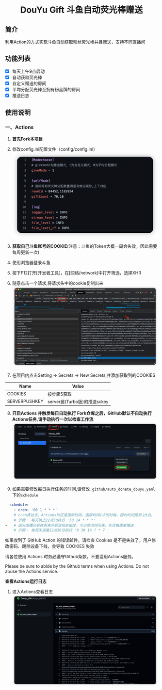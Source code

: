 <div align="center">
<h1 align="center">
DouYu Gift 斗鱼自动荧光棒赠送
</h1>

</div>

## 简介
利用Action的方式实现斗鱼自动获取粉丝荧光棒并且赠送，支持不同直播间



## 功能列表
* [x] 每天上午9点启动
* [x] 自动获取荧光棒
* [x] 自定义赠送的房间
* [x] 平均分配荧光棒至拥有粉丝牌的房间
* [x] 推送日志

<!-- 
# 目录
- [目录](#目录)
    - [使用说明](#使用说明)
      - [一、Actions方式](#一、Actions方式(推荐))
      - [二、本地执行](#二、本地执行(不推荐)) -->

## 使用说明

### 一、Actions
1. **首先Fork本项目**
2. 修改config.ini配置文件（config/config.ini）![修改config](docs/img/Config.png)
3. **获取自己斗鱼账号的COOKIE**(注意：斗鱼的Token大概一周会失效，因此需要每周更新一次)
4.  使用浏览器登录斗鱼
5.   按下F12打开[开发者工具]，在[网络/network]中打开筛选，选择XHR
6.   随意点击一个请求,将请求头中的cookie复制出来
![获取cookie](docs/img/cookie.png)
   
7. 在项目内点击Setting -> Secrets -> New Secrets,并添加获取到的COOKIES

| Name        | Value                    |
|-------------|--------------------------|
|COOKIES      |按步骤5获取                 |
|SERVERPUSHKEY|server酱(Turbo版)的推送sckey|

8. **开启Actions 并触发每日自动执行**
   **Fork仓库之后，GitHub默认不自动执行Actions任务,请手动执行一次以检查工作流**
   ![运行任务](docs/img/Workfelow.png)
   
9. 如果需要修改每日执行任务的时间,请修改`.github/auto_donate_douyu.yaml`下的`schedule`
```yml
  schedule:
    - cron: '00 1 * * *'
    # cron表达式，Actions时区是国际时间，国际时间1点的时候，国内时间是早上9点。
    # 示例： 每天晚上22点30执行 '30 14 * * *'
-   # 部分直播间会在周末开启双倍亲密度，可以修改时间表，实现每周末赠送
    # 示例： 每周天凌晨12点30分执行 '0 30 16 ? * 7 '
```
如果收到了 GitHub Action 的错误邮件，请检查 Cookies 是不是失效了，用户修改密码、踢除设备下线，会导致 COOKIES 失效

请各位使用 Actions 时务必遵守Github条款。不要滥用Actions服务。

Please be sure to abide by the Github terms when using Actions. Do not abuse the Actions service.

**查看Actions运行日志**
1. 进入Actions查看日志
    ![](docs/img/WatchAction.png)

  
